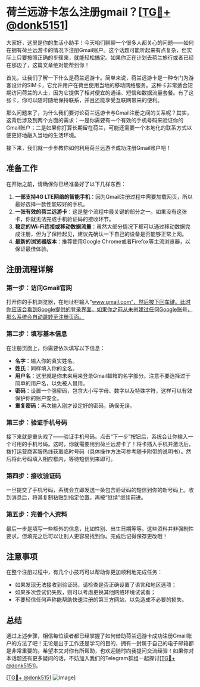 # 荷兰远游卡怎么注册gmail？[[TG💪+ @donk5151](https://t.me/s/donk5151)]

大家好，这里是你的生活小助手！今天咱们聊聊一个很多人都关心的问题——如何在拥有荷兰远游卡的情况下注册Gmail账户。这个话题可能听起来有点复杂，但实际上只要按照正确的步骤来，就能轻松搞定。如果你正在计划去荷兰旅行或者已经在那边了，这篇文章绝对能帮到你！

首先，让我们了解一下什么是荷兰远游卡。简单来说，荷兰远游卡是一种专门为游客设计的SIM卡，它允许用户在荷兰使用当地的移动网络服务。这种卡非常适合短期访问荷兰的人士，因为它提供了相对便宜的通话、短信和数据流量套餐。有了这张卡，你可以随时随地保持联系，并且还能享受互联网带来的便利。

那么问题来了，为什么我们要讨论荷兰远游卡与Gmail注册之间的关系呢？其实，这背后涉及到两个方面的需求：一是你需要有一个有效的手机号码来验证你的Gmail账户；二是如果你打算长期留在荷兰，可能还需要一个本地化的联系方式以便更好地融入当地的生活环境。

接下来，我们就一步步教你如何利用荷兰远游卡成功注册Gmail账户吧！

## 准备工作

在开始之前，请确保你已经准备好了以下几样东西：

1. **一部支持4G LTE网络的智能手机**：因为Gmail注册过程中需要加载网页，所以最好选择一款性能较好的手机。
2. **一张有效的荷兰远游卡**：这是整个流程中最关键的部分之一。如果没有这张卡，你就无法完成手机验证码的接收环节。
3. **稳定的Wi-Fi连接或移动数据流量**：虽然大部分情况下都可以通过移动数据完成注册，但为了保险起见，建议先确认一下自己的设备是否能够正常上网。
4. **最新的浏览器版本**：推荐使用Google Chrome或者Firefox等主流浏览器，以保证最佳体验。

## 注册流程详解

### 第一步：访问Gmail官网

打开你的手机浏览器，在地址栏输入“www.gmail.com”，然后按下回车键。此时你应该会看到Google提供的登录界面。如果你之前从未创建过任何Google账号，那么系统会自动跳转至注册页面。

### 第二步：填写基本信息

在注册页面上，你需要依次填写以下信息：
- **名字**：输入你的真实姓名。
- **姓氏**：同样填入你的全名。
- **用户名**：这里就是你未来用来登录Gmail邮箱的名字部分。注意不要选择过于简单的用户名，以免被人冒用。
- **密码**：设置一个强密码，包含大小写字母、数字以及特殊字符，这样可以有效保护你的账户安全。
- **重复密码**：再次输入刚才设定好的密码，确保无误。

### 第三步：验证手机号码

接下来就是重头戏了——验证手机号码。点击“下一步”按钮后，系统会让你输入一个可用的手机号码。这时，你就需要用到荷兰远游卡了！将卡插入手机并激活后，拨打运营商客服热线获取临时号码（具体操作方法可参考随卡附带的说明书）。然后将此号码填入相应框内，等待短信到来即可。

### 第四步：接收验证码

一旦提交了手机号码，系统会立即发送一条包含验证码的短信到你的新号码上。收到消息后，将其复制粘贴到指定位置，再按“继续”继续前进。

### 第五步：完善个人资料

最后一步是填写一些额外的信息，比如性别、出生日期等等。这些资料并非强制性要求，但填完之后可以让别人更容易找到你。完成后记得保存更改哦！

## 注意事项

在整个注册过程中，有几个小技巧可以帮助你更加顺利地完成任务：

- 如果发现无法接收到验证码，请检查是否正确设置了语言和地区选项；
- 如果多次尝试仍失败，则可以考虑更换其他网络环境试试看；
- 不要轻信任何声称能帮助快速注册的第三方网站，以免造成不必要的损失。

## 总结

通过上述步骤，相信每位读者都已经掌握了如何借助荷兰远游卡成功注册Gmail账户的方法了吧！无论是出于工作还是学习的目的，拥有一封属于自己的电子邮箱都是非常重要的。希望本文对你有所帮助，也欢迎随时向我提问交流经验！如果你对本话题还有更多疑问的话，不妨加入我们的Telegram群组一起探讨[[TG💪+ @donk5151](https://t.me/s/donk5151)]。

[[TG💪+ @donk5151](https://t.me/s/donk5151) ![Image](https://i.postimg.cc/rwNCRYN7/Snipaste-2025-04-30-17-27-05.png)]